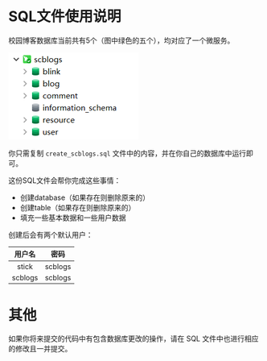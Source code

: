 # SQL文件使用说明

校园博客数据库当前共有5个（图中绿色的五个），均对应了一个微服务。

![img.png](image/image-20230225161535606.png)

你只需复制 `create_scblogs.sql` 文件中的内容，并在你自己的数据库中运行即可。

这份SQL文件会帮你完成这些事情：
- 创建database（如果存在则删除原来的）
- 创建table（如果存在则删除原来的）
- 填充一些基本数据和一些用户数据

创建后会有两个默认用户：

| 用户名  |  密码   |
| :-----: | :-----: |
|  stick  | scblogs |
| scblogs | scblogs |

# 其他

如果你将来提交的代码中有包含数据库更改的操作，请在 SQL 文件中也进行相应的修改且一并提交。